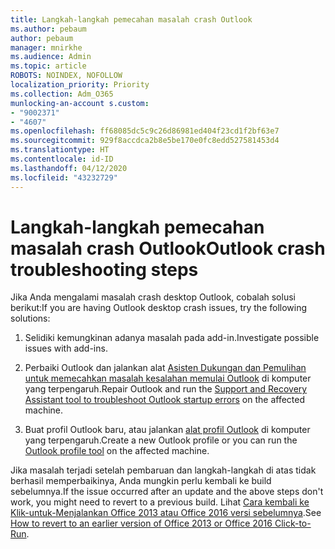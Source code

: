 ```yaml
---
title: Langkah-langkah pemecahan masalah crash Outlook
ms.author: pebaum
author: pebaum
manager: mnirkhe
ms.audience: Admin
ms.topic: article
ROBOTS: NOINDEX, NOFOLLOW
localization_priority: Priority
ms.collection: Adm_O365
munlocking-an-account s.custom:
- "9002371"
- "4607"
ms.openlocfilehash: ff68085dc5c9c26d86981ed404f23cd1f2bf63e7
ms.sourcegitcommit: 929f8accdca2b8e5be170e0fc8edd527581453d4
ms.translationtype: HT
ms.contentlocale: id-ID
ms.lasthandoff: 04/12/2020
ms.locfileid: "43232729"
---
```

# <a name="outlook-crash-troubleshooting-steps"></a><span data-ttu-id="44a71-102">Langkah-langkah pemecahan masalah crash Outlook</span><span class="sxs-lookup"><span data-stu-id="44a71-102">Outlook crash troubleshooting steps</span></span>

<span data-ttu-id="44a71-103">Jika Anda mengalami masalah crash desktop Outlook, cobalah solusi berikut:</span><span class="sxs-lookup"><span data-stu-id="44a71-103">If you are having Outlook desktop crash issues, try the following solutions:</span></span>

1. <span data-ttu-id="44a71-104">Selidiki kemungkinan adanya masalah pada add-in.</span><span class="sxs-lookup"><span data-stu-id="44a71-104">Investigate possible issues with add-ins.</span></span>

2. <span data-ttu-id="44a71-105">Perbaiki Outlook dan jalankan alat [Asisten Dukungan dan Pemulihan untuk memecahkan masalah kesalahan memulai Outlook](https://aka.ms/SaRA-OutlookWontStart) di komputer yang terpengaruh.</span><span class="sxs-lookup"><span data-stu-id="44a71-105">Repair Outlook and run the [Support and Recovery Assistant tool to troubleshoot Outlook startup errors](https://aka.ms/SaRA-OutlookWontStart) on the affected machine.</span></span>

3. <span data-ttu-id="44a71-106">Buat profil Outlook baru, atau jalankan [alat profil Outlook](https://aka.ms/SaRA-OutlookSetupProfile) di komputer yang terpengaruh.</span><span class="sxs-lookup"><span data-stu-id="44a71-106">Create a new Outlook profile or you can run the [Outlook profile tool](https://aka.ms/SaRA-OutlookSetupProfile) on the affected machine.</span></span>

<span data-ttu-id="44a71-107">Jika masalah terjadi setelah pembaruan dan langkah-langkah di atas tidak berhasil memperbaikinya, Anda mungkin perlu kembali ke build sebelumnya.</span><span class="sxs-lookup"><span data-stu-id="44a71-107">If the issue occurred after an update and the above steps don't work, you might need to revert to a previous build.</span></span> <span data-ttu-id="44a71-108">Lihat [Cara kembali ke Klik-untuk-Menjalankan Office 2013 atau Office 2016 versi sebelumnya](https://support.microsoft.com/help/2770432).</span><span class="sxs-lookup"><span data-stu-id="44a71-108">See [How to revert to an earlier version of Office 2013 or Office 2016 Click-to-Run](https://support.microsoft.com/help/2770432).</span></span>
